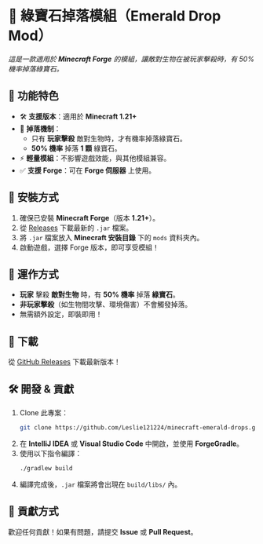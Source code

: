 # 🌿 綠寶石掉落模組（Emerald Drop Mod）  

*這是一款適用於 **Minecraft Forge** 的模組，讓敵對生物在被玩家擊殺時，有 50% 機率掉落綠寶石。*

## 📌 功能特色  
- 🛠 **支援版本**：適用於 **Minecraft 1.21+**  
- 🎯 **掉落機制**：  
  - 只有 **玩家擊殺** 敵對生物時，才有機率掉落綠寶石。  
  - **50% 機率** 掉落 **1 顆** 綠寶石。  
- ⚡ **輕量模組**：不影響遊戲效能，與其他模組兼容。  
- ✅ **支援 Forge**：可在 **Forge 伺服器** 上使用。  

## 🔧 安裝方式  
1. 確保已安裝 **Minecraft Forge**（版本 **1.21+**）。  
2. 從 [Releases](https://github.com/Leslie121224/minecraft-emerald-drops/releases) 下載最新的 `.jar` 檔案。  
3. 將 `.jar` 檔案放入 **Minecraft 安裝目錄** 下的 `mods` 資料夾內。  
4. 啟動遊戲，選擇 Forge 版本，即可享受模組！  

## 📜 運作方式  
- **玩家** 擊殺 **敵對生物** 時，有 **50% 機率** 掉落 **綠寶石**。  
- **非玩家擊殺**（如生物間攻擊、環境傷害）不會觸發掉落。  
- 無需額外設定，即裝即用！  

## 🚀 下載  
從 [GitHub Releases](https://github.com/Leslie121224/minecraft-emerald-drops/releases) 下載最新版本！  

## 🛠 開發 & 貢獻  
1. Clone 此專案：  
   ```sh
   git clone https://github.com/Leslie121224/minecraft-emerald-drops.git
   ```  
2. 在 **IntelliJ IDEA** 或 **Visual Studio Code** 中開啟，並使用 **ForgeGradle**。  
3. 使用以下指令編譯：  
   ```sh
   ./gradlew build
   ```  
4. 編譯完成後，`.jar` 檔案將會出現在 `build/libs/` 內。  

## 🤝 貢獻方式  
歡迎任何貢獻！如果有問題，請提交 **Issue** 或 **Pull Request**。  